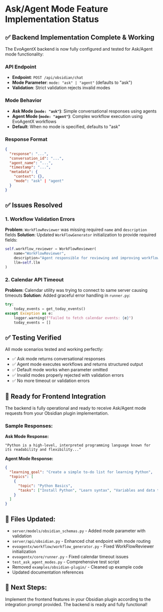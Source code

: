 # Ask/Agent Mode Feature Implementation Status

## ✅ Backend Implementation Complete & Working

The EvoAgentX backend is now fully configured and tested for Ask/Agent mode functionality:

### API Endpoint
- **Endpoint**: `POST /api/obsidian/chat`
- **Mode Parameter**: `mode: "ask" | "agent"` (defaults to "ask")
- **Validation**: Strict validation rejects invalid modes

### Mode Behavior
- **Ask Mode (`mode: "ask"`)**: Simple conversational responses using agents
- **Agent Mode (`mode: "agent"`)**: Complex workflow execution using EvoAgentX workflows
- **Default**: When no mode is specified, defaults to "ask"

### Response Format
```json
{
  "response": "...",
  "conversation_id": "...",
  "agent_name": "...",
  "timestamp": "...",
  "metadata": {
    "context": {},
    "mode": "ask" | "agent"
  }
}
```

## ✅ Issues Resolved

### 1. Workflow Validation Errors
**Problem**: `WorkFlowReviewer` was missing required `name` and `description` fields
**Solution**: Updated `WorkFlowGenerator` initialization to provide required fields:
```python
self.workflow_reviewer = WorkFlowReviewer(
    name="WorkFlowReviewer",
    description="Agent responsible for reviewing and improving workflow plans",
    llm=self.llm
)
```

### 2. Calendar API Timeout
**Problem**: Calendar utility was trying to connect to same server causing timeouts
**Solution**: Added graceful error handling in `runner.py`:
```python
try:
    today_events = get_today_events()
except Exception as e:
    logger.warning(f"Failed to fetch calendar events: {e}")
    today_events = []
```

## ✅ Testing Verified

All mode scenarios tested and working perfectly:
- ✅ Ask mode returns conversational responses
- ✅ Agent mode executes workflows and returns structured output
- ✅ Default mode works when parameter omitted
- ✅ Invalid modes properly rejected with validation errors
- ✅ No more timeout or validation errors

## 🎯 Ready for Frontend Integration

The backend is fully operational and ready to receive Ask/Agent mode requests from your Obsidian plugin implementation.

### Sample Responses:

**Ask Mode Response:**
```
"Python is a high-level, interpreted programming language known for its readability and flexibility..."
```

**Agent Mode Response:**
```json
{
  "learning_goal": "Create a simple to-do list for learning Python",
  "topics": [
    {
      "topic": "Python Basics",
      "tasks": ["Install Python", "Learn syntax", "Variables and data types"]
    }
  ]
}
```

## 📁 Files Updated:
- `server/models/obsidian_schemas.py` - Added mode parameter with validation
- `server/api/obsidian.py` - Enhanced chat endpoint with mode routing
- `evoagentx/workflow/workflow_generator.py` - Fixed WorkFlowReviewer initialization
- `evoagentx/core/runner.py` - Fixed calendar timeout issues
- `test_ask_agent_modes.py` - Comprehensive test script
- Removed `examples/obsidian-plugin/` - Cleaned up example code
- Updated documentation references

## 🚀 Next Steps:
Implement the frontend features in your Obsidian plugin according to the integration prompt provided. The backend is ready and fully functional!
